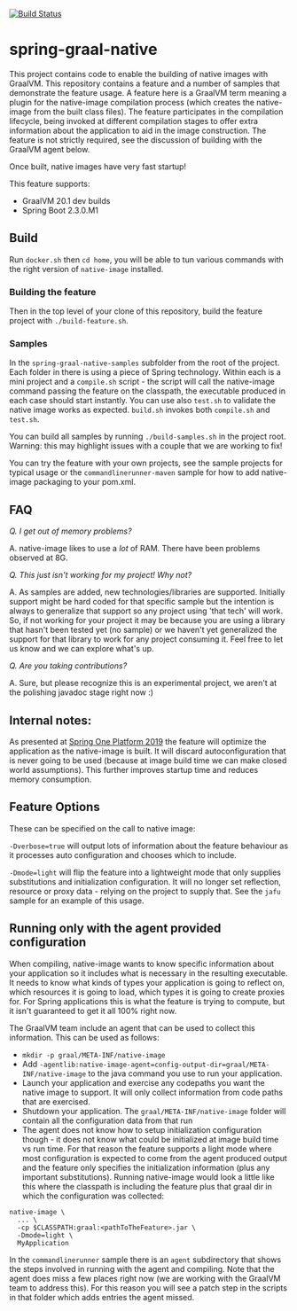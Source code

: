 [![Build Status](https://ci.spring.io/api/v1/teams/spring-graal-native/pipelines/spring-graal-native/badge)](https://ci.spring.io/teams/spring-graal-native/pipelines/spring-graal-native)

# spring-graal-native

This project contains code to enable the building of native images with GraalVM.
This repository contains a feature and a number of samples that demonstrate the feature usage. A feature here is a GraalVM term meaning a plugin for the native-image compilation process (which creates the native-image from the built class files). The feature participates in the compilation lifecycle, being invoked at different compilation stages to offer extra information about the application to aid in the image construction. The feature is not strictly required, see the discussion of building with the GraalVM agent below.

Once built, native images have very fast startup!

This feature supports:

- GraalVM 20.1 dev builds
- Spring Boot 2.3.0.M1

## Build

Run `docker.sh` then `cd home`, you will be able to tun various commands with the right version of `native-image` installed.

### Building the feature
Then in the top level of your clone of this repository, build the feature project with `./build-feature.sh`.

### Samples 
In the `spring-graal-native-samples` subfolder from the root of the
project. Each folder in there is using a piece of Spring technology. Within each
is a mini project and a `compile.sh` script - the script will call the 
native-image command passing the feature on the classpath, the executable produced
in each case should start instantly. You can use also `test.sh` to validate the native
image works as expected. `build.sh` invokes both `compile.sh` and `test.sh`.

You can build all samples by running `./build-samples.sh` in the project root. Warning: this may highlight issues with a couple that we are working to fix!

You can try the feature with your own projects, see the sample projects for typical usage or the `commandlinerunner-maven` sample for how to add native-image packaging to your pom.xml. 

## FAQ

*Q. I get out of memory problems?*

A. native-image likes to use a _lot_ of RAM. There have been problems observed at 8G.


*Q. This just isn't working for my project! Why not?*

A. As samples are added, new technologies/libraries are supported. Initially support
might be hard coded for that specific sample but the intention is always to generalize
that support so any project using 'that tech' will work. So, if not working for
your project it may be because you are using a library that hasn't been tested
yet (no sample) or we haven't yet generalized the support for that library to
work for any project consuming it. Feel free to let us know and we can explore
what's up.

*Q. Are you taking contributions?*

A. Sure, but please recognize this is an experimental project, we aren't at the
   polishing javadoc stage right now :)

## Internal notes:

As presented at [Spring One Platform 2019](https://www.youtube.com/watch?v=OxS66Q26ykA) the feature will optimize the application as the native-image is built. It will discard autoconfiguration that is never going to be used (because at image build time we can make closed world assumptions). This further improves startup time and reduces memory consumption.

## Feature Options

These can be specified on the call to native image:

`-Dverbose=true` will output lots of information about the feature behaviour as it processes auto configuration and chooses which to include.

`-Dmode=light` will flip the feature into a lightweight mode that only supplies
substitutions and initialization configuration. It will no longer set reflection, resource or proxy data - relying on the project to supply that. See the `jafu` sample for an example of this usage.

## Running only with the agent provided configuration

When compiling, native-image wants to know specific information about your application so it includes what is necessary in the resulting executable. It needs to know what kinds of types your application is going to reflect on, which resources it is going to load, which types it is going to create proxies for. For Spring applications this is what the feature is trying to compute, but it isn't guaranteed to get it all 100% right now.

The GraalVM team include an agent that can be used to collect this information. This can be used as follows:

* `mkdir -p graal/META-INF/native-image`
* Add `-agentlib:native-image-agent=config-output-dir=graal/META-INF/native-image` to the java command you use to run your application.
* Launch your application and exercise any codepaths you want the native image to support. It will only collect information from code paths that are exercised.
* Shutdown your application. The `graal/META-INF/native-image` folder will contain all the configuration data from that run
* The agent does not know how to setup initialization configuration though - it does not know what could be initialized at
image build time vs run time. For that reason the feature supports a light mode where most configuration is expected
 to come from the agent produced output and the feature only specifies the initialization information (plus any important substitutions).
Running native-image would look a little like this where the classpath is including the feature plus that graal dir in which the configuration was collected:

```
native-image \
  ... \
  -cp $CLASSPATH:graal:<pathToTheFeature>.jar \
  -Dmode=light \
  MyApplication
```
In the `commandlinerunner` sample there is an `agent` subdirectory that shows the steps involved in running with the agent and compiling. Note that the agent does miss a few places right now (we are working with the GraalVM team to address this). For this reason you will see a patch step in the scripts in that folder which adds entries the agent missed.
